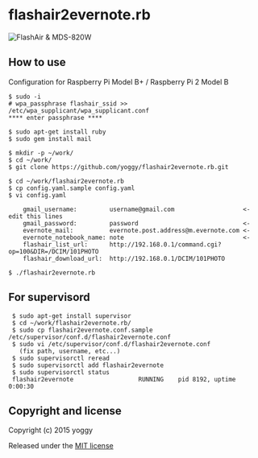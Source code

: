 flashair2evernote.rb
====

![FlashAir & MDS-820W](https://farm1.staticflickr.com/693/21033925306_0f6e52650e_n.jpg)

How to use
----
Configuration for Raspberry Pi Model B+ / Raspberry Pi 2 Model B

    $ sudo -i
    # wpa_passphrase flashair_ssid >> /etc/wpa_supplicant/wpa_supplicant.conf
    **** enter passphrase ****

    $ sudo apt-get install ruby
    $ sudo gem install mail
    
    $ mkdir -p ~/work/
    $ cd ~/work/
    $ git clone https://github.com/yoggy/flashair2evernote.rb.git

    $ cd ~/work/flashair2evernote.rb
    $ cp config.yaml.sample config.yaml
    $ vi config.yaml

        gmail_username:         username@gmail.com                   <- edit this lines
        gmail_password:         password                             <-
        evernote_mail:          evernote.post.address@m.evernote.com <-
        evernote_notebook_name: note                                 <- 
        flashair_list_url:      http://192.168.0.1/command.cgi?op=100&DIR=/DCIM/101PHOTO
        flashair_download_url:  http://192.168.0.1/DCIM/101PHOTO
    
    $ ./flashair2evernote.rb

For supervisord
----

     $ sudo apt-get install supervisor
     $ cd ~/work/flashair2evernote.rb/
     $ sudo cp flashair2evernote.conf.sample /etc/supervisor/conf.d/flashair2evernote.conf
     $ sudo vi /etc/supervisor/conf.d/flashair2evernote.conf
       (fix path, username, etc...)
     $ sudo supervisorctl reread
     $ sudo supervisorctl add flashair2evernote
     $ sudo supervisorctl status
     flashair2evernote                  RUNNING    pid 8192, uptime 0:00:30



Copyright and license
----
Copyright (c) 2015 yoggy

Released under the [MIT license](LICENSE.txt)

